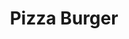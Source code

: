 ---
title: "Pizza Burger"
description: "mushrooms, green peppers, minced beef, & onions"
price_s: "14"
price_m: "18"
price_l: "22"
price_xl: "26"
weight: "7"
---